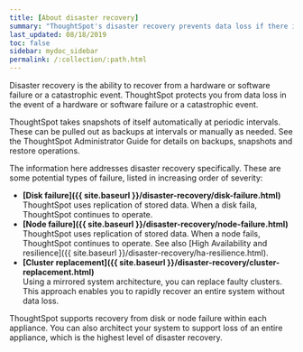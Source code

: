 ```yaml
---
title: [About disaster recovery]
summary: "ThoughtSpot's disaster recovery prevents data loss if there is a hardware or software failure."
last_updated: 08/18/2019
toc: false
sidebar: mydoc_sidebar
permalink: /:collection/:path.html
---
```

Disaster recovery is the ability to recover from a hardware or software failure or a catastrophic event. ThoughtSpot protects you from data loss in the event of a hardware or software failure or a catastrophic event.

ThoughtSpot takes snapshots of itself automatically at periodic intervals. These can be pulled out as backups at intervals or manually as needed. See the ThoughtSpot Administrator Guide for details on backups, snapshots and restore operations.

The information here addresses disaster recovery specifically. These are some potential types of failure, listed in increasing order of severity:

-   **[Disk failure]({{ site.baseurl }}/disaster-recovery/disk-failure.html)**  
ThoughtSpot uses replication of stored data. When a disk faila, ThoughtSpot continues to operate.
-   **[Node failure]({{ site.baseurl }}/disaster-recovery/node-failure.html)**  
ThoughtSpot uses replication of stored data. When a node fails, ThoughtSpot continues to operate. See also [High Availability and resilience]({{ site.baseurl }}/disaster-recovery/ha-resilience.html).
-   **[Cluster replacement]({{ site.baseurl }}/disaster-recovery/cluster-replacement.html)**  
Using a mirrored system architecture, you can replace faulty clusters. This approach enables you to rapidly recover an entire system without data loss.

ThoughtSpot supports recovery from disk or node failure within each appliance. You can also architect your system to support loss of an entire appliance, which is the highest level of disaster recovery.
